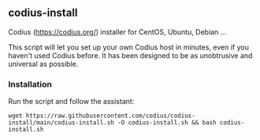 ## codius-install
Codius (https://codius.org/) installer for CentOS, Ubuntu, Debian ...

This script will let you set up your own Codius host in minutes, even if you haven't used Codius before. It has been designed to be as unobtrusive and universal as possible.

### Installation
Run the script and follow the assistant:

`wget https://raw.githubusercontent.com/codius/codius-install/main/codius-install.sh -O codius-install.sh && bash codius-install.sh`
